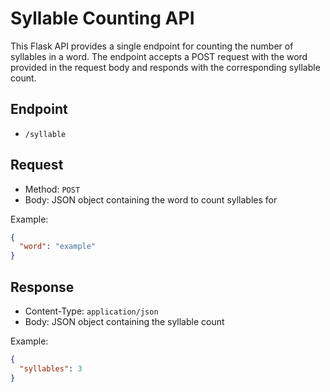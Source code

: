 # Syllable Counting API

This Flask API provides a single endpoint for counting the number of syllables in a word. The endpoint accepts a POST request with the word provided in the request body and responds with the corresponding syllable count.

## Endpoint

- `/syllable`

## Request

- Method: `POST`
- Body: JSON object containing the word to count syllables for

Example:
```json
{
  "word": "example"
}
```

## Response

- Content-Type: `application/json`
- Body: JSON object containing the syllable count

Example:
```json
{
  "syllables": 3
}
```

